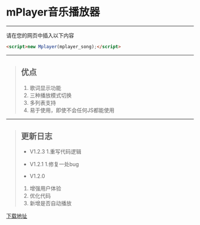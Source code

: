 # mPlayer音乐播放器

***
请在您的网页中插入以下内容
```html 
<script>new Mplayer(mplayer_song);</script>
```
***

> ## 优点
> 
> 1. 歌词显示功能
> 2. 三种播放模式切换
> 3. 多列表支持
> 4. 易于使用，即使不会任何JS都能使用

***

> ## 更新日志
> * V1.2.3
> 1.重写代码逻辑
>
> * V1.2.1
> 1.修复一处bug
>
> * V1.2.0
> 1. 增强用户体验
> 2. 优化代码
> 3. 新增是否自动播放



[下载地址](https://github.com/0936zz/mplayer)
